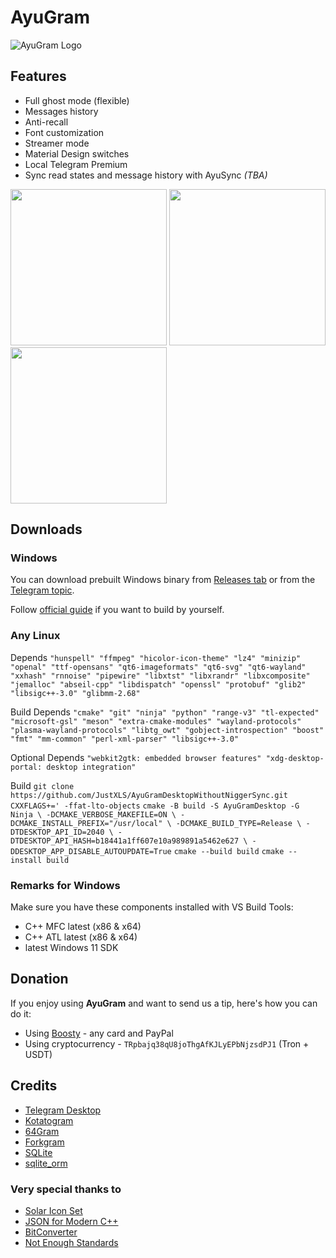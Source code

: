 # AyuGram

![AyuGram Logo](.github/AyuGram.png)

## Features

- Full ghost mode (flexible)
- Messages history
- Anti-recall
- Font customization
- Streamer mode
- Material Design switches
- Local Telegram Premium
- Sync read states and message history with AyuSync *(TBA)*

<img src='.github/demos/demo1.png' width='250'> <img src='.github/demos/demo2.png' width='250'> <img src='.github/demos/demo3.png' width='250'>

## Downloads

### Windows

You can download prebuilt Windows binary from [Releases tab](https://github.com/AyuGram/AyuGramDesktop/releases) or from
the [Telegram topic](https://t.me/ayugramchat/12788).

Follow [official guide](https://github.com/AyuGram/AyuGramDesktop/blob/dev/docs/building-win-x64.md) if you want to
build by yourself.

### Any Linux

Depends ```"hunspell" "ffmpeg" "hicolor-icon-theme" "lz4" "minizip" "openal" "ttf-opensans"
    "qt6-imageformats" "qt6-svg" "qt6-wayland" "xxhash" "rnnoise" "pipewire" "libxtst"
    "libxrandr" "libxcomposite" "jemalloc" "abseil-cpp" "libdispatch" "openssl" "protobuf"
    "glib2" "libsigc++-3.0" "glibmm-2.68"```

Build Depends ```"cmake" "git" "ninja" "python" "range-v3" "tl-expected" "microsoft-gsl" "meson"
    "extra-cmake-modules" "wayland-protocols" "plasma-wayland-protocols" "libtg_owt"
    "gobject-introspection" "boost" "fmt" "mm-common" "perl-xml-parser" "libsigc++-3.0"```

Optional Depends ```"webkit2gtk: embedded browser features"
    "xdg-desktop-portal: desktop integration"```

Build
```git clone https://github.com/JustXLS/AyuGramDesktopWithoutNiggerSync.git```
```CXXFLAGS+=' -ffat-lto-objects```
`cmake -B build -S AyuGramDesktop -G Ninja \
        -DCMAKE_VERBOSE_MAKEFILE=ON \
        -DCMAKE_INSTALL_PREFIX="/usr/local" \
        -DCMAKE_BUILD_TYPE=Release \
        -DTDESKTOP_API_ID=2040 \
        -DTDESKTOP_API_HASH=b18441a1ff607e10a989891a5462e627 \
        -DDESKTOP_APP_DISABLE_AUTOUPDATE=True`
```cmake --build build```
```cmake --install build```

### Remarks for Windows

Make sure you have these components installed with VS Build Tools:

- C++ MFC latest (x86 & x64)
- C++ ATL latest (x86 & x64)
- latest Windows 11 SDK

## Donation

If you enjoy using **AyuGram** and want to send us a tip, here's how you can do it:

- Using [Boosty](https://boosty.to/alexeyzavar) - any card and PayPal
- Using cryptocurrency - `TRpbajq38qU8joThgAfKJLyEPbNjzsdPJ1` (Tron + USDT)

## Credits

- [Telegram Desktop](https://github.com/telegramdesktop/tdesktop)
- [Kotatogram](https://github.com/kotatogram/kotatogram-desktop)
- [64Gram](https://github.com/TDesktop-x64/tdesktop)
- [Forkgram](https://github.com/forkgram/tdesktop)
- [SQLite](https://github.com/sqlite/sqlite)
- [sqlite_orm](https://github.com/fnc12/sqlite_orm)

### Very special thanks to

- [Solar Icon Set](https://solariconset.com/)
- [JSON for Modern C++](https://github.com/nlohmann/json)
- [BitConverter](https://github.com/YanjieHe/BitConverter)
- [Not Enough Standards](https://github.com/Alairion/not-enough-standards)
